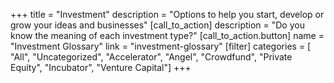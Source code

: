 +++
title = "Investment"
description = "Options to help you start, develop or grow your ideas and businesses"
[call_to_action]
    description = "Do you know the meaning of each investment type?"
    [call_to_action.button]
        name = "Investment Glossary"
        link = "investment-glossary"
[filter]
    categories = [
        "All",
        "Uncategorized",
        "Accelerator",
        "Angel",
        "Crowdfund",
        "Private Equity",
        "Incubator",
        "Venture Capital"] 
+++